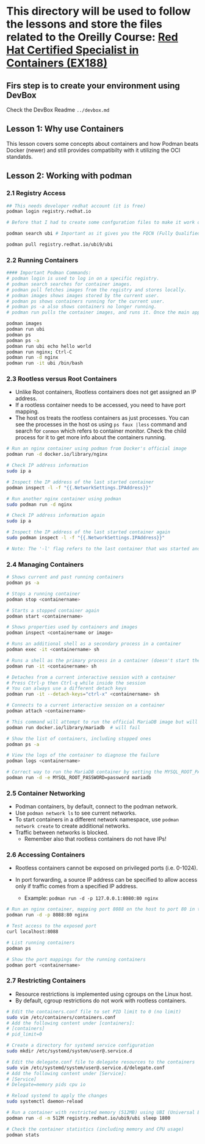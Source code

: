 # This directory will be used to follow the lessons and store the files related to the Oreilly Course: [Red Hat Certified Specialist in Containers (EX188)](https://learning.oreilly.com/course/red-hat-certified/9780135335956/)


## Firs step is to create your environment using DevBox

Check the DevBox Readme `../devbox.md`

## Lesson 1: Why use Containers

This lesson covers some concepts about containers and how Podman beats Docker (newer) and still provides compatibilty with it utilizing the OCI standatds.


## Lesson 2: Working with podman

### 2.1 Registry Access

```bash
## This needs developer redhat account (it is free)
podman login registry.redhat.io  

# Before that I had to create some confguration files to make it work on Ubuntu (not necessary if you are using CentOs or Rhel)

podman search ubi # Important as it gives you the FQCN (Fully Qualified Container Namepod) that is needed when pulling images from the RedHat registry (unlike docker images)

podman pull registry.redhat.io/ubi9/ubi
```

### 2.2 Running Containers

```bash
#### Important Podman Commands:
# podman login is used to log in on a specific registry.
# podman search searches for container images.
# podman pull fetches images from the registry and stores locally.
# podman images shows images stored by the current user.
# podman ps shows containers running for the current user.
# podman ps -a also shows containers no longer running.
# podman run pulls the container images, and runs it. Once the main application stops, the container stops.

podman images
podman run ubi
podman ps
podman ps -a
podman run ubi echo hello world
podman run nginx; Ctrl-C
podman run -d nginx
podman run -it ubi /bin/bash
```

### 2.3 Rootless versus Root Containers

- Unlike Root containers, Rootless containers does not get assigned an IP address. 
- If a rootless container needs to be accessed, you need to have port mapping. 
- The host os treats the rootless containers as just processes. You can see the processes in the host os using `ps faux |less` command and search for `conmon` which refers to container monitor. Check the child process for it to get more info about the containers running.

```bash
# Run an nginx container using podman from Docker's official image
podman run -d docker.io/library/nginx

# Check IP address information
sudo ip a

# Inspect the IP address of the last started container
podman inspect -l -f "{{.NetworkSettings.IPAddress}}"

# Run another nginx container using podman
sudo podman run -d nginx

# Check IP address information again
sudo ip a

# Inspect the IP address of the last started container again
sudo podman inspect -l -f "{{.NetworkSettings.IPAddress}}"

# Note: The '-l' flag refers to the last container that was started and avoids the need to specify a container name.
```

### 2.4 Managing Containers

```bash
# Shows current and past running containers
podman ps -a

# Stops a running container
podman stop <containername>

# Starts a stopped container again
podman start <containername>

# Shows properties used by containers and images
podman inspect <containername or image>

# Runs an additional shell as a secondary process in a container
podman exec -it <containername> sh

# Runs a shell as the primary process in a container (doesn't start the default command)
podman run -it <containername> sh

# Detaches from a current interactive session with a container
# Press Ctrl-p then Ctrl-q while inside the session
# You can always use a different detach keys
podman run -it --detach-keys="ctrl-x" <containername> sh

# Connects to a current interactive session on a container
podman attach <containername>

# This command will attempt to run the official MariaDB image but will fail
podman run docker.io/library/mariadb  # will fail

# Show the list of containers, including stopped ones
podman ps -a

# View the logs of the container to diagnose the failure
podman logs <containername>

# Correct way to run the MariaDB container by setting the MYSQL_ROOT_PASSWORD environment variable
podman run -d -e MYSQL_ROOT_PASSWORD=password mariadb
```

### 2.5 Container Networking

- Podman containers, by default, connect to the podman network.
- Use `podman network ls` to see current networks.
- To start containers in a different network namespace, use `podman network create` to create additional networks.
- Traffic between networks is blocked.
  - Remember also that rootless containers do not have IPs!


### 2.6 Accessing Containers

- Rootless containers cannot be exposed on privileged ports (i.e. 0-1024).

- In port forwarding, a source IP address can be specified to allow access only if traffic comes from a specified IP address.
  - Example: `podman run -d -p 127.0.0.1:8080:80 nginx`

```bash
# Run an nginx container, mapping port 8088 on the host to port 80 in the container
podman run -d -p 8088:80 nginx

# Test access to the exposed port
curl localhost:8088

# List running containers
podman ps

# Show the port mappings for the running containers
podman port <containername>
```

### 2.7 Restricting Containers

- Resource restrictions is implemented using cgroups on the Linux host.
- By default, cgroup restrictions do not work with rootless containers.

```bash
# Edit the containers.conf file to set PID limit to 0 (no limit)
sudo vim /etc/containers/containers.conf
# Add the following content under [containers]:
# [containers]
# pid_limit=0

# Create a directory for systemd service configuration
sudo mkdir /etc/systemd/system/user@.service.d

# Edit the delegate.conf file to delegate resources to the containers
sudo vim /etc/systemd/system/user@.service.d/delegate.conf
# Add the following content under [Service]:
# [Service]
# Delegate=memory pids cpu io

# Reload systemd to apply the changes
sudo systemctl daemon-reload

# Run a container with restricted memory (512MB) using UBI (Universal Base Image)
podman run -d -m 512M registry.redhat.io/ubi9/ubi sleep 1800

# Check the container statistics (including memory and CPU usage)
podman stats
```
